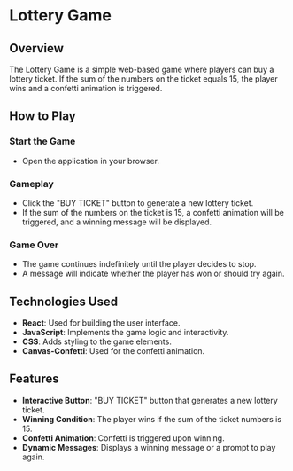 # Lottery Game

## Overview
The Lottery Game is a simple web-based game where players can buy a lottery ticket. If the sum of the numbers on the ticket equals 15, the player wins and a confetti animation is triggered.

## How to Play

### Start the Game
- Open the application in your browser.

### Gameplay
- Click the "BUY TICKET" button to generate a new lottery ticket.
- If the sum of the numbers on the ticket is 15, a confetti animation will be triggered, and a winning message will be displayed.

### Game Over
- The game continues indefinitely until the player decides to stop.
- A message will indicate whether the player has won or should try again.

## Technologies Used
- **React**: Used for building the user interface.
- **JavaScript**: Implements the game logic and interactivity.
- **CSS**: Adds styling to the game elements.
- **Canvas-Confetti**: Used for the confetti animation.

## Features
- **Interactive Button**: "BUY TICKET" button that generates a new lottery ticket.
- **Winning Condition**: The player wins if the sum of the ticket numbers is 15.
- **Confetti Animation**: Confetti is triggered upon winning.
- **Dynamic Messages**: Displays a winning message or a prompt to play again.


